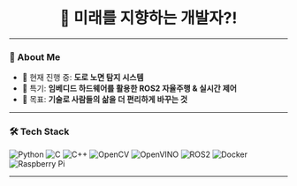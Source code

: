 <h1 align="center">🚀 미래를 지향하는 개발자?!</h1>


---

### 🧠 About Me

- 🔭 현재 진행 중: **도로 노면 탐지 시스템**
- 🤖 특기: **임베디드 하드웨어를 활용한 ROS2 자율주행 & 실시간 제어**
- 🎯 목표: **기술로 사람들의 삶을 더 편리하게 바꾸는 것**

---

### 🛠️ Tech Stack

![Python](https://img.shields.io/badge/Python-3776AB?style=for-the-badge&logo=python&logoColor=white)
![C](https://img.shields.io/badge/C-00599C?style=for-the-badge&logo=c&logoColor=white)
![C++](https://img.shields.io/badge/C++-00599C?style=for-the-badge&logo=cplusplus&logoColor=white)
![OpenCV](https://img.shields.io/badge/OpenCV-5C3EE8?style=for-the-badge&logo=opencv&logoColor=white)
![OpenVINO](https://img.shields.io/badge/OpenVINO-7846AB?style=for-the-badge&logo=intel&logoColor=white)
![ROS2](https://img.shields.io/badge/ROS2-22314E?style=for-the-badge&logo=ros&logoColor=white)
![Docker](https://img.shields.io/badge/Docker-2496ED?style=for-the-badge&logo=docker&logoColor=white)
![Raspberry Pi](https://img.shields.io/badge/Raspberry%20Pi-C51A4A?style=for-the-badge&logo=raspberrypi&logoColor=white)

---


